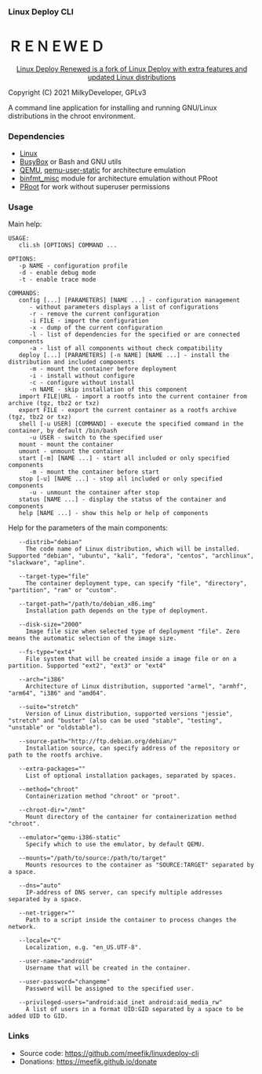 ### Linux Deploy CLI
# ＲＥＮＥＷＥＤ

<p align="center"><a href="https://github.com/MilkyDeveloper/linuxdeploy-cli/projects">Linux Deploy Renewed is a fork of Linux Deploy with extra features and updated Linux distributions</a></p>

Copyright (C) 2021 MilkyDeveloper, GPLv3

A command line application for installing and running GNU/Linux distributions in the chroot environment.

### Dependencies

- [Linux](http://kernel.org)
- [BusyBox](https://github.com/meefik/busybox) or Bash and GNU utils
- [QEMU](http://qemu.org), [qemu-user-static](https://packages.debian.org/stable/qemu-user-static) for architecture emulation
- [binfmt_misc](https://en.wikipedia.org/wiki/Binfmt_misc) module for architecture emulation without PRoot
- [PRoot](https://github.com/meefik/PRoot) for work without superuser permissions

### Usage

Main help:

```
USAGE:
   cli.sh [OPTIONS] COMMAND ...

OPTIONS:
   -p NAME - configuration profile
   -d - enable debug mode
   -t - enable trace mode

COMMANDS:
   config [...] [PARAMETERS] [NAME ...] - configuration management
      - without parameters displays a list of configurations
      -r - remove the current configuration
      -i FILE - import the configuration
      -x - dump of the current configuration
      -l - list of dependencies for the specified or are connected components
      -a - list of all components without check compatibility
   deploy [...] [PARAMETERS] [-n NAME] [NAME ...] - install the distribution and included components
      -m - mount the container before deployment
      -i - install without configure
      -c - configure without install
      -n NAME - skip installation of this component
   import FILE|URL - import a rootfs into the current container from archive (tgz, tbz2 or txz)
   export FILE - export the current container as a rootfs archive (tgz, tbz2 or txz)
   shell [-u USER] [COMMAND] - execute the specified command in the container, by default /bin/bash
      -u USER - switch to the specified user
   mount - mount the container
   umount - unmount the container
   start [-m] [NAME ...] - start all included or only specified components
      -m - mount the container before start
   stop [-u] [NAME ...] - stop all included or only specified components
      -u - unmount the container after stop
   status [NAME ...] - display the status of the container and components
   help [NAME ...] - show this help or help of components

```

Help for the parameters of the main components:

```
   --distrib="debian"
     The code name of Linux distribution, which will be installed. Supported "debian", "ubuntu", "kali", "fedora", "centos", "archlinux", "slackware", "apline".

   --target-type="file"
     The container deployment type, can specify "file", "directory", "partition", "ram" or "custom".

   --target-path="/path/to/debian_x86.img"
     Installation path depends on the type of deployment.

   --disk-size="2000"
     Image file size when selected type of deployment "file". Zero means the automatic selection of the image size.

   --fs-type="ext4"
     File system that will be created inside a image file or on a partition. Supported "ext2", "ext3" or "ext4"

   --arch="i386"
     Architecture of Linux distribution, supported "armel", "armhf", "arm64", "i386" and "amd64".

   --suite="stretch"
     Version of Linux distribution, supported versions "jessie", "stretch" and "buster" (also can be used "stable", "testing", "unstable" or "oldstable").

   --source-path="http://ftp.debian.org/debian/"
     Installation source, can specify address of the repository or path to the rootfs archive.

   --extra-packages=""
     List of optional installation packages, separated by spaces.

   --method="chroot"
     Containerization method "chroot" or "proot".

   --chroot-dir="/mnt"
     Mount directory of the container for containerization method "chroot".

   --emulator="qemu-i386-static"
     Specify which to use the emulator, by default QEMU.

   --mounts="/path/to/source:/path/to/target"
     Mounts resources to the container as "SOURCE:TARGET" separated by a space.

   --dns="auto"
     IP-address of DNS server, can specify multiple addresses separated by a space.

   --net-trigger=""
     Path to a script inside the container to process changes the network.

   --locale="C"
     Localization, e.g. "en_US.UTF-8".

   --user-name="android"
     Username that will be created in the container.

   --user-password="changeme"
     Password will be assigned to the specified user.

   --privileged-users="android:aid_inet android:aid_media_rw"
     A list of users in a format UID:GID separated by a space to be added UID to GID.

```

### Links

- Source code: https://github.com/meefik/linuxdeploy-cli
- Donations: https://meefik.github.io/donate
